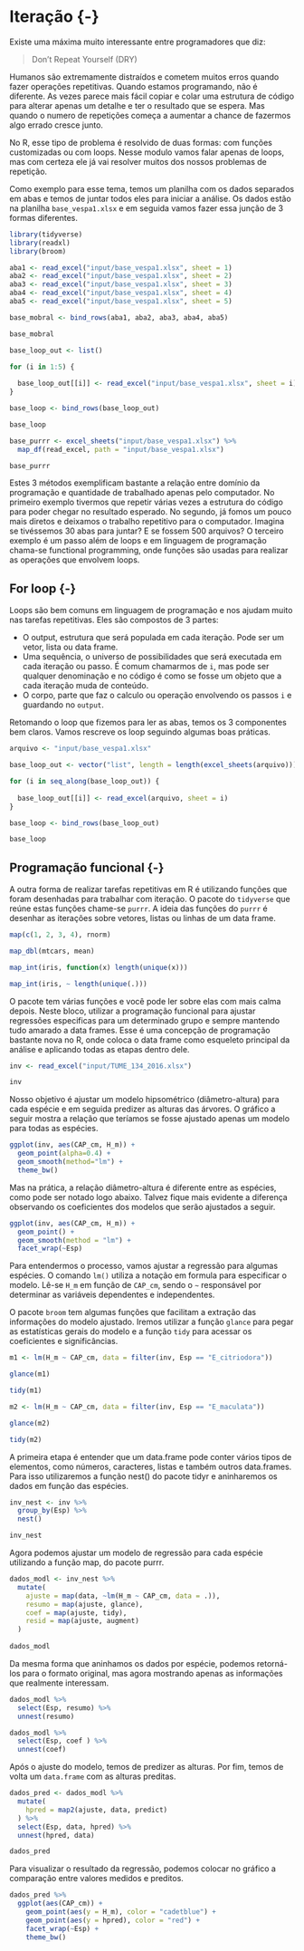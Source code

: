 
# Iteração {-}

Existe uma máxima muito interessante entre programadores que diz:

> Don’t Repeat Yourself (DRY)

Humanos são extremamente distraídos e cometem muitos erros quando fazer operações repetitivas. Quando estamos programando, não é diferente. As vezes parece mais fácil copiar e colar uma estrutura de código para alterar apenas um detalhe e ter o resultado que se espera. Mas quando o numero de repetições começa a aumentar a chance de fazermos algo errado cresce junto.

No R, esse tipo de problema é resolvido de duas formas: com funções customizadas ou com loops. Nesse modulo vamos falar apenas de loops, mas com certeza ele já vai resolver muitos dos nossos problemas de repetição.

Como exemplo para esse tema, temos um planilha com os dados separados em abas e temos de juntar todos eles para iniciar a análise. Os dados estão na planilha `base_vespa1.xlsx` e em seguida vamos fazer essa junção de 3 formas diferentes.


```r
library(tidyverse)
library(readxl)
library(broom)

aba1 <- read_excel("input/base_vespa1.xlsx", sheet = 1)
aba2 <- read_excel("input/base_vespa1.xlsx", sheet = 2)
aba3 <- read_excel("input/base_vespa1.xlsx", sheet = 3)
aba4 <- read_excel("input/base_vespa1.xlsx", sheet = 4)
aba5 <- read_excel("input/base_vespa1.xlsx", sheet = 5)

base_mobral <- bind_rows(aba1, aba2, aba3, aba4, aba5)

base_mobral
```


```r
base_loop_out <- list()

for (i in 1:5) {
  
  base_loop_out[[i]] <- read_excel("input/base_vespa1.xlsx", sheet = i)
}

base_loop <- bind_rows(base_loop_out)

base_loop
```


```r
base_purrr <- excel_sheets("input/base_vespa1.xlsx") %>% 
  map_df(read_excel, path = "input/base_vespa1.xlsx")

base_purrr
```

Estes 3 métodos exemplificam bastante a relação entre domínio da programação e quantidade de trabalhado apenas pelo computador. No primeiro exemplo tivermos que repetir várias vezes a estrutura do código para poder chegar no resultado esperado. No segundo, já fomos um pouco mais diretos e deixamos o trabalho repetitivo para o computador. Imagina se tivéssemos 30 abas para juntar? E se fossem 500 arquivos? O terceiro exemplo é um passo além de loops e em linguagem de programação chama-se functional programming, onde funções são usadas para realizar as operações que envolvem loops.


## For loop {-}

Loops são bem comuns em linguagem de programação e nos ajudam muito nas tarefas repetitivas. Eles são compostos de 3 partes: 

* O output, estrutura que será populada em cada iteração. Pode ser um vetor, lista ou data frame. 
* Uma sequência, o universo de possibilidades que será executada em cada iteração ou passo. É comum chamarmos de `i`, mas pode ser qualquer denominação e no código é como se fosse um objeto que a cada iteração muda de conteúdo. 
* O corpo, parte que faz o calculo ou operação envolvendo os passos `i` e guardando no `output`.

Retomando o loop que fizemos para ler as abas, temos os 3 componentes bem claros. Vamos rescreve os loop seguindo algumas boas práticas.


```r
arquivo <- "input/base_vespa1.xlsx"

base_loop_out <- vector("list", length = length(excel_sheets(arquivo)))

for (i in seq_along(base_loop_out)) {
  
  base_loop_out[[i]] <- read_excel(arquivo, sheet = i)
}

base_loop <- bind_rows(base_loop_out)

base_loop
```

## Programação funcional {-}

A outra forma de realizar tarefas repetitivas em R é utilizando funções que foram desenhadas para trabalhar com iteração. O pacote do `tidyverse` que reúne estas funções chame-se `purrr`. A ideia das funções do `purrr` é desenhar as iterações sobre vetores, listas ou linhas de um data frame.


```r
map(c(1, 2, 3, 4), rnorm)

map_dbl(mtcars, mean)

map_int(iris, function(x) length(unique(x)))

map_int(iris, ~ length(unique(.)))
```

O pacote tem várias funções e você pode ler sobre elas com mais calma depois. Neste bloco, utilizar a programação funcional para ajustar regressões especificas para um determinado grupo e sempre mantendo tudo amarado a data frames. Esse é uma concepção de programação bastante nova no R, onde coloca o data frame como esqueleto principal da análise e aplicando todas as etapas dentro dele.


```r
inv <- read_excel("input/TUME_134_2016.xlsx")

inv
```

Nosso objetivo é ajustar um modelo hipsométrico (diâmetro-altura) para cada espécie e em seguida predizer as alturas das árvores. O gráfico a seguir mostra a relação que teríamos se fosse ajustado apenas um modelo para todas as espécies.


```r
ggplot(inv, aes(CAP_cm, H_m)) +
  geom_point(alpha=0.4) +
  geom_smooth(method="lm") +
  theme_bw()
```

Mas na prática, a relação diâmetro-altura é diferente entre as espécies, como pode ser notado logo abaixo. Talvez fique mais evidente a diferença observando os coeficientes dos modelos que serão ajustados a seguir.


```r
ggplot(inv, aes(CAP_cm, H_m)) +
  geom_point() +
  geom_smooth(method = "lm") +
  facet_wrap(~Esp)
```

Para entendermos o processo, vamos ajustar a regressão para algumas espécies. O comando `lm()` utiliza a notação em formula para especificar o modelo. Lê-se `H_m` em função de `CAP_cm`, sendo o `~` responsável por determinar as variáveis dependentes e independentes.

O pacote `broom` tem algumas funções que facilitam a extração das informações do modelo ajustado. Iremos utilizar a função `glance` para pegar as estatísticas gerais do modelo e a função `tidy` para acessar os coeficientes e significâncias.



```r
m1 <- lm(H_m ~ CAP_cm, data = filter(inv, Esp == "E_citriodora"))

glance(m1)
```


```r
tidy(m1)
```


```r
m2 <- lm(H_m ~ CAP_cm, data = filter(inv, Esp == "E_maculata"))

glance(m2)
```


```r
tidy(m2)
```

A primeira etapa é entender que um data.frame pode conter vários tipos de elementos, como números, caracteres, listas e também outros data.frames. Para isso utilizaremos a função nest() do pacote tidyr e aninharemos os dados em função das espécies.


```r
inv_nest <- inv %>%
  group_by(Esp) %>%
  nest() 

inv_nest
```

Agora podemos ajustar um modelo de regressão para cada espécie utilizando a função map, do pacote purrr.


```r
dados_modl <- inv_nest %>% 
  mutate(
    ajuste = map(data, ~lm(H_m ~ CAP_cm, data = .)),
    resumo = map(ajuste, glance),
    coef = map(ajuste, tidy),
    resid = map(ajuste, augment)
  )
 
dados_modl
```

Da mesma forma que aninhamos os dados por espécie, podemos retorná-los para o formato original, mas agora mostrando apenas as informações que realmente interessam.


```r
dados_modl %>%
  select(Esp, resumo) %>% 
  unnest(resumo)
```


```r
dados_modl %>%
  select(Esp, coef ) %>% 
  unnest(coef)
```

Após o ajuste do modelo, temos de predizer as alturas. Por fim, temos de volta um `data.frame` com as alturas preditas.


```r
dados_pred <- dados_modl %>% 
  mutate(
    hpred = map2(ajuste, data, predict)
  ) %>%
  select(Esp, data, hpred) %>% 
  unnest(hpred, data)

dados_pred
```

Para visualizar o resultado da regressão, podemos colocar no gráfico a comparação entre valores medidos e preditos.


```r
dados_pred %>% 
  ggplot(aes(CAP_cm)) +
    geom_point(aes(y = H_m), color = "cadetblue") +
    geom_point(aes(y = hpred), color = "red") +
    facet_wrap(~Esp) +
    theme_bw()
```
